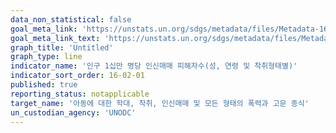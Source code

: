 ```yaml
---
data_non_statistical: false
goal_meta_link: 'https://unstats.un.org/sdgs/metadata/files/Metadata-16-02-01.pdf'
goal_meta_link_text: 'https://unstats.un.org/sdgs/metadata/files/Metadata-16-02-01.pdf'
graph_title: 'Untitled'
graph_type: line
indicator_name: '인구 1십만 명당 인신매매 피해자수(성, 연령 및 착취형태별)'
indicator_sort_order: 16-02-01
published: true
reporting_status: notapplicable
target_name: '아동에 대한 학대, 착취, 인신매매 및 모든 형태의 폭력과 고문 종식'
un_custodian_agency: 'UNODC'
---
```

